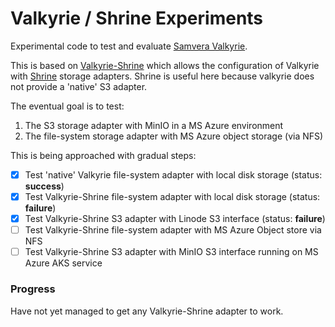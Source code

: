 # Valkyrie / Shrine Experiments
Experimental code to test and evaluate [Samvera Valkyrie](https://github.com/samvera/valkyrie).

This is based on  [Valkyrie-Shrine](https://github.com/samvera-labs/valkyrie-shrine) which allows the configuration of Valkyrie with [Shrine](http://shrinerb.com/) storage adapters. Shrine is useful here because valkyrie does not provide a 'native' S3 adapter.

The eventual goal is to test:

1. The S3 storage adapter with MinIO in a MS Azure environment
2. The file-system storage adapter with MS Azure object storage (via NFS)

This is being approached with gradual steps:

- [x] Test 'native' Valkyrie file-system adapter with local disk storage (status: **success**)
- [x] Test Valkyrie-Shrine file-system adapter with local disk storage (status: **failure**)
- [x] Test Valkyrie-Shrine S3 adapter with Linode S3 interface (status: **failure**)
- [ ] Test Valkyrie-Shrine file-system adapter with MS Azure Object store via NFS
- [ ] Test Valkyrie-Shrine S3 adapter with MinIO S3 interface running on MS Azure AKS service

### Progress
Have not yet managed to get any Valkyrie-Shrine adapter to work.